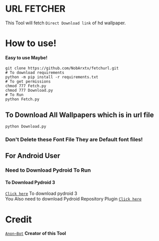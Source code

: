 # URL FETCHER
This Tool will fetch ``Direct Download link`` of hd wallpaper.

# How to use!
#### Easy to use Maybe!
```python3
git clone https://github.com/NobArxtx/fetchurl.git
# To download requirements
python -m pip install -r requirements.txt 
# To get permissions
chmod 777 Fetch.py 
chmod 777 Download.py
# To Run
python Fetch.py
```
## To Download All Wallpapers which is in url file
 ```sh
 python Download.py
 ```
 ### Don't Delete these Font File They are Default font files!
 ## For Android User 
 ### Need to Download Pydroid To Run
 #### To Download Pydroid 3
 [``Click here``](https://play.google.com/store/apps/details?id=ru.iiec.pydroid3) To download pydroid 3 <br>
 You Also need to download Pydroid Repository Plugin [``Click here``](https://play.google.com/store/apps/details?id=ru.iiec.pydroid3.quickinstallrepo)
# Credit
[`Anon~Bot`](https://telegram.dog/But_why_god) <b>Creator of this Tool</b>
